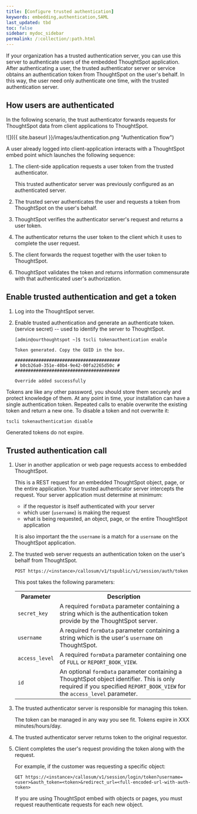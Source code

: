 ```yaml
---
title: [Configure trusted authentication]
keywords: embedding,authentication,SAML
last_updated: tbd
toc: false
sidebar: mydoc_sidebar
permalink: /:collection/:path.html
---
```

If your organization has a trusted authentication server, you can use this
server to authenticate users of the embedded ThoughtSpot application. After
authenticating a user, the trusted authenticator server or service obtains an
authentication token from ThoughtSpot on the user's behalf. In this way, the
user need only authenticate one time, with the trusted authentication server.


## How users are authenticated

In the following scenario, the trust authenticator forwards requests for ThoughtSpot
data from client applications to ThoughtSpot.

![]({{ site.baseurl }}/images/authentication.png "Authentication flow")


A user already logged into client-application interacts with a ThoughtSpot embed
point which launches the following sequence:

1. The client-side application requests a user token from the trusted authenticator.

   This trusted authenticator server was previously configured as an
   authenticated server.

2. The trusted server authenticates the user and requests a token from ThoughtSpot on the user's behalf.
3. ThoughtSpot verifies the authenticator server's request and returns a user token.
4. The authenticator returns the user token to the client which it uses to complete the user request.
5. The client forwards the request together with the user token to ThoughtSpot.
6. ThoughtSpot validates the token and returns information commensurate with that authenticated user's authorization.

## Enable trusted authentication and get a token

  1. Log into the ThoughtSpot server.
  2. Enable trusted authentication and generate an authenticate token.  (service secret)  -- used to identify the server to ThoughtSpot.

      ```
      [admin@ourthoughtspot ~]$ tscli tokenauthentication enable

      Token generated. Copy the GUID in the box.

      ########################################
      # b0cb26a0-351e-40b4-9e42-00fa2265d50c #
      ########################################

      Override added successfully
      ```

Tokens are like any other password, you should store them securely and protect
knowledge of them.  At any point in time, your installation can have a single
authentication token. Repeated calls to enable overwrite the existing token and
return a new one. To disable a token and not overwrite it:

```
tscli tokenauthentication disable
```

Generated tokens do not expire.

## Trusted authentication call     

1. User in another application or web page requests access to embedded ThoughtSpot.

   This is a REST request for an embedded ThoughtSpot object, page, or the entire application. Your trusted authenticator server intercepts the request. Your server application must determine at minimum:

     - if the requestor is itself authenticated with your server
     - which user (`username`) is making the request
     - what is being requested, an object, page, or the entire ThoughtSpot application

    It is also important the the `username` is a match for a `username` on the ThoughtSpot application.

2. The trusted web server requests an authentication token on the user's behalf from ThoughtSpot.

    `POST https://<instance>/callosum/v1/tspublic/v1/session/auth/token`

    This post takes the following parameters:

      <table>
      <tr>
        <th>Parameter</th>
        <th>Description</th>
      </tr>
      <tr>
        <td><code>secret_key</code></td>
        <td>A required <code>formData</code> parameter containing a string which is the authentication token provide by the ThoughtSpot server.</td>
      </tr>
      <tr>
        <td><code>username</code></td>
        <td>A required <code>formData</code> parameter containing a string which is the user's <code>username</code> on ThoughtSpot.</td>
      </tr>
      <tr>
        <td><code>access_level</code></td>
        <td>A required <code>formData</code> parameter containing one of <code>FULL</code> or <code>REPORT_BOOK_VIEW</code>. </td>
      </tr>
      <tr>
        <td><code>id</code></td>
        <td>An optional <code>formData</code> parameter containing a ThoughtSpot object identifier. This is only required if you specified <code>REPORT_BOOK_VIEW</code> for the <code>access_level</code> parameter.</td>
      </tr>
      </table>

4. The trusted authenticator server is responsible for managing this token.  

    The token can be managed in any way you see fit. Tokens expire in XXX minutes/hours/day.

5. The trusted authenticator server returns token to the original requestor.
6. Client completes the user's request providing the token along with the request.  

    For example, if the customer was requesting a specific object:

    `GET https://<instance>/callosum/v1/session/login/token?username=<user>&auth_token=<token>&redirect_url=<full-encoded-url-with-auth-token>`

    If you are using ThoughtSpot embed with objects or pages, you must request
    reauthenticate requests for each new object.
